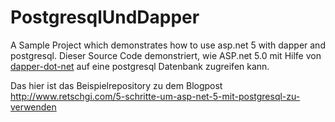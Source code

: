 # PostgresqlUndDapper
A Sample Project which demonstrates how to use asp.net 5 with dapper and postgresql. Dieser Source Code demonstriert, wie ASP.net 5.0 mit Hilfe von [dapper-dot-net] auf eine postgresql Datenbank zugreifen kann.

[dapper-dot-net]: <https://github.com/StackExchange/dapper-dot-net>

Das hier ist das Beispielrepository zu dem Blogpost http://www.retschgi.com/5-schritte-um-asp-net-5-mit-postgresql-zu-verwenden
